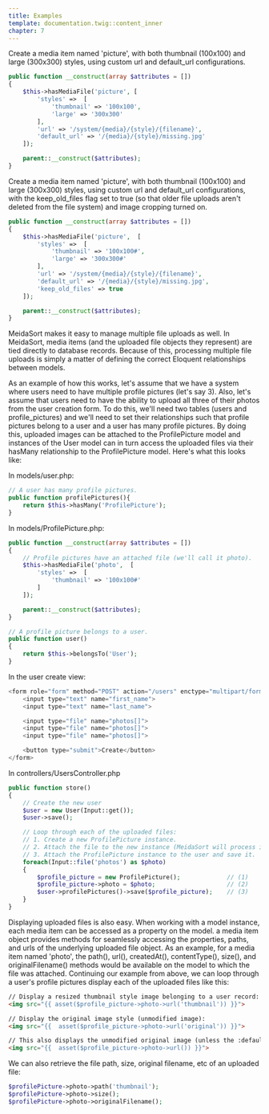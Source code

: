 ```yaml
---
title: Examples
template: documentation.twig::content_inner
chapter: 7
---
```

Create a media item named 'picture', with both thumbnail (100x100) and large (300x300) styles, using custom url and default_url configurations.

```php
public function __construct(array $attributes = [])
{
    $this->hasMediaFile('picture', [
        'styles' =>  [
            'thumbnail' => '100x100',
            'large' => '300x300'
        ],
        'url' => '/system/{media}/{style}/{filename}',
        'default_url' => '/{media}/{style}/missing.jpg'
    ]);

    parent::__construct($attributes);
}
```

Create a media item named 'picture', with both thumbnail (100x100) and large (300x300) styles, using custom url and default_url configurations, with the keep_old_files flag set to true (so that older file uploads aren't deleted from the file system) and image cropping turned on.

```php
public function __construct(array $attributes = [])
{
    $this->hasMediaFile('picture',  [
        'styles' =>  [
            'thumbnail' => '100x100#',
            'large' => '300x300#'
        ],
        'url' => '/system/{media}/{style}/{filename}',
        'default_url' => '/{media}/{style}/missing.jpg',
        'keep_old_files' => true
    ]);

    parent::__construct($attributes);
}
```

MeidaSort makes it easy to manage multiple file uploads as well.  In MeidaSort, media items (and the uploaded file objects they represent) are tied directly to database records.  Because of this, processing multiple file uploads is simply a matter of defining the correct Eloquent relationships between models.

As an example of how this works, let's assume that we have a system where users need to have multiple profile pictures (let's say 3).  Also, let's assume that users need to have the ability to upload all three of their photos from the user creation form. To do this, we'll need two tables (users and profile_pictures) and we'll need to set their relationships such that profile pictures belong to a user and a user has many profile pictures.  By doing this, uploaded images can be attached to the ProfilePicture model and instances of the User model can in turn access the uploaded files via their hasMany relationship to the ProfilePicture model.  Here's what this looks like:

In models/user.php:

```php
// A user has many profile pictures.
public function profilePictures(){
    return $this->hasMany('ProfilePicture');
}
```

In models/ProfilePicture.php:
```php
public function __construct(array $attributes = [])
{
    // Profile pictures have an attached file (we'll call it photo).
    $this->hasMediaFile('photo',  [
        'styles' =>  [
            'thumbnail' => '100x100#'
        ]
    ]);

    parent::__construct($attributes);
}

// A profile picture belongs to a user.
public function user() 
{
    return $this->belongsTo('User');
}
```

In the user create view:

```php
<form role="form" method="POST" action="/users" enctype="multipart/form-data">
	<input type="text" name="first_name">
	<input type="text" name="last_name">

	<input type="file" name="photos[]">
	<input type="file" name="photos[]">
	<input type="file" name="photos[]">

    <button type="submit">Create</button>
</form>
```

In controllers/UsersController.php
```php
public function store()
{
    // Create the new user
    $user = new User(Input::get());
    $user->save();

    // Loop through each of the uploaded files:
    // 1. Create a new ProfilePicture instance.
    // 2. Attach the file to the new instance (MeidaSort will process it once it's saved).
    // 3. Attach the ProfilePicture instance to the user and save it.
    foreach(Input::file('photos') as $photo)
    {
        $profile_picture = new ProfilePicture();             // (1)
        $profile_picture->photo = $photo;                    // (2)
        $user->profilePictures()->save($profile_picture);    // (3)
    }
}
```

Displaying uploaded files is also easy.  When working with a model instance, each media item can be accessed as a property on the model.  a media item object provides methods for seamlessly accessing the properties, paths, and urls of the underlying uploaded file object.  As an example, for a media item named 'photo', the path(), url(), createdAt(), contentType(), size(), and originalFilename() methods would be available on the model to which the file was attached.  Continuing our example from above, we can loop through a user's profile pictures display each of the uploaded files like this:

```html
// Display a resized thumbnail style image belonging to a user record:
<img src="{{ asset($profile_picture->photo->url('thumbnail')) }}">

// Display the original image style (unmodified image):
<img src="{{  asset($profile_picture->photo->url('original')) }}">

// This also displays the unmodified original image (unless the :default_style interpolation has been set to a different style):
<img src="{{  asset($profile_picture->photo->url()) }}">
```

We can also retrieve the file path, size, original filename, etc of an uploaded file:
```php
$profilePicture->photo->path('thumbnail');
$profilePicture->photo->size();
$profilePicture->photo->originalFilename();
```
